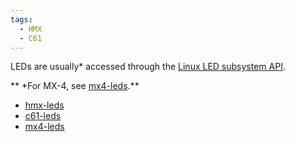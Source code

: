 ```yaml
---
tags:
  - HMX
  - C61
---
```


LEDs are usually* accessed through the [Linux LED subsystem API](https://docs.kernel.org/leds/leds-class.html). 

** \*For MX-4, see [mx4-leds](mx4/leds.md).**


- [hmx-leds](hmx/leds.md)
- [c61-leds](c61/leds.md)
- [mx4-leds](mx4/leds.md)
